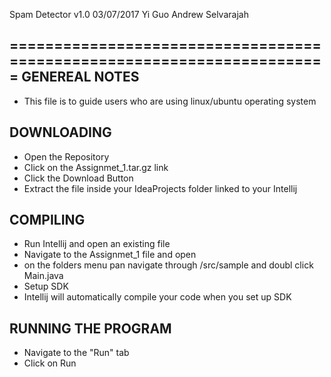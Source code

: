 Spam Detector v1.0 03/07/2017
Yi Guo
Andrew Selvarajah

=======================================================================
GENEREAL NOTES
-----------------------------------------------------------------------
- This file is to guide users who are using linux/ubuntu operating 
system


DOWNLOADING
-----------------------------------------------------------------------
- Open the Repository
- Click on the Assignmet_1.tar.gz link
- Click the Download Button
- Extract the file inside your IdeaProjects folder linked to your
Intellij


COMPILING 
-----------------------------------------------------------------------
- Run Intellij and open an existing file
- Navigate to the Assignmet_1 file and open
- on the folders menu pan navigate through /src/sample and doubl click
Main.java
- Setup SDK
- Intellij will automatically compile your code when you set up SDK


RUNNING THE PROGRAM
-----------------------------------------------------------------------
- Navigate to the "Run" tab
- Click on Run
